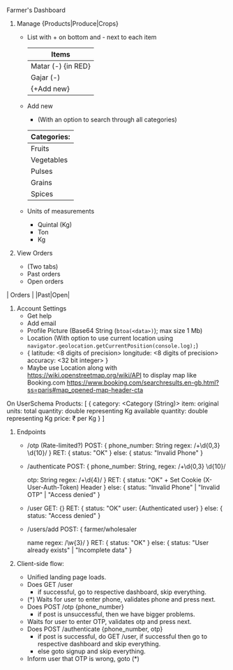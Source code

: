 Farmer's Dashboard
1. Manage {Products|Produce|Crops}
	- List with + on bottom and - next to each item
	
		| Items |
		|-------|
		|Matar (-) {in RED}
		|Gajar (-)
		|{+Add new}

	- Add new
		- (With an option to search through all categories)

		|Categories:|
		|-----------|
		|Fruits	    |Apple, Orange, Mango, Pear, Watermelon, Lychee, Banana, Coconut
		|Vegetables |Tomato, Carrot, Peas, Cucmber, Potato, Onion, Garlic, Cabbage, Cauliflower, Lady's finger
		|Pulses     |Moong dal, Rajma, Chole, Chana dar, Toor dal, Kali daal, Urad dal
		|Grains     |Rice, Wheat, Bajra, Ragi, Millets, Oats, Barley
		|Spices     |Coriander, Pudhina (Mint), Turmeric, Ginger, Cloves, Chillies, Pepper, Cumin, Fenugreek (Methi)


	- Units of measurements
		- Quintal (Kg)
		- Ton
		- Kg

1. View Orders
	- (Two tabs)
	- Past orders
	- Open orders

| Orders  |
|Past|Open|

1. Account Settings
	- Get help
	- Add email
	- Profile Picture (Base64 String (`btoa(<data>)`); max size 1 Mb)
	- Location (With option to use current location using `navigator.geolocation.getCurrentPosition(console.log);`)
	- {
		latitude: <8 digits of precision>
		longitude: <8 digits of precision>
		accuracy: <32 bit integer>
	}
	- Maybe use Location along with https://wiki.openstreetmap.org/wiki/API to display map like Booking.com https://www.booking.com/searchresults.en-gb.html?ss=paris#map_opened-map-header-cta

On UserSchema Products: [
	{
		category: <Category (String)>
		item: <Item of Category>
		original units: <Unit of Units>
		total quantity: double representing Kg
		available quantity: double representing Kg
		price: ₹ per Kg
	}
]

1. Endpoints
	- /otp (Rate-limited?)
	POST: {
		phone_number: String
		regex: /+\d{0,3} \d{10}/
	}
	RET: {
		status: "OK"
	}
	else: {	
		status: "Invalid Phone"
	}
	
	- /authenticate
	POST: {
		phone_number: String,
		regex: /+\d{0,3} \d{10}/
		
		otp: String
		regex: /+\d{4}/
	}
	RET: {
		status: "OK" + Set Cookie (X-User-Auth-Token) Header
	}
	else: {
		status: "Invalid Phone" | "Invalid OTP" | "Access denied"
	}
	
	- /user
	GET: {}
	RET: {
		status: "OK"
		user: {Authenticated user}
	}
	else: {	
		status: "Access denied"
	}
	
	- /users/add
	POST: {
		farmer/wholesaler
		
		name
		regex: /\w{3}/
	}
	RET: {
		status: "OK"
	}
	else: {
		status: "User already exists" | "Incomplete data"
	}

1. Client-side flow:
	- Unified landing page loads.
	- Does GET /user
		- if successful, go to respective dashboard, skip everything.
	- (*) Waits for user to enter phone, validates phone and press next.
	- Does POST /otp {phone_number}
		- if post is unsuccessful, then we have bigger problems.
	- Waits for user to enter OTP, validates otp and press next.
	- Does POST /authenticate {phone_number, otp}
		- if post is successful, do GET /user, if successful then go to respective dashboard and skip everything.
		- else goto signup and skip everything.
	- Inform user that OTP is wrong, goto (*)